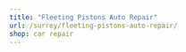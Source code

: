 ```yaml
---
title: "Fleeting Pistons Auto Repair"
url: /surrey/fleeting-pistons-auto-repair/
shop: car repair
---
```

